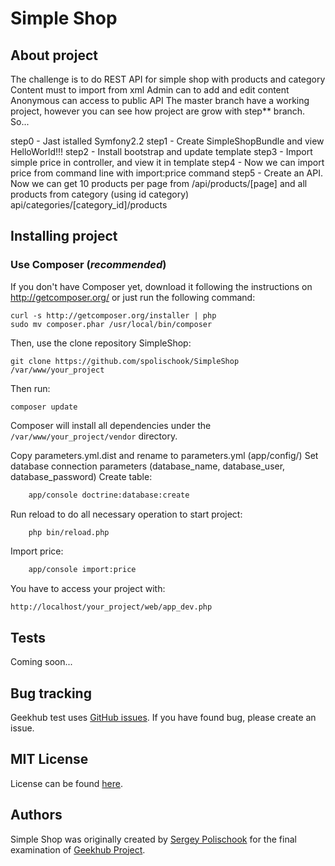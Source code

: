 Simple Shop
========================

About project
----------------------------------

The challenge is to do REST API for simple shop with products and category
Content must to import from xml
Admin can to add and edit content
Anonymous can access to public API
The master branch have a working project, however you can see how project are grow with step** branch.
So...

step0  - Jast istalled Symfony2.2
step1  - Create SimpleShopBundle and view HelloWorld!!!
step2  - Install bootstrap and update template
step3  - Import simple price in controller, and view it in template
step4  - Now we can import price from command line with import:price command
step5  - Create an API. Now we can get 10 products per page from   /api/products/[page]
            and all products from category (using id category)     api/categories/[category_id]/products

Installing project
----------------------------------

### Use Composer (*recommended*)

If you don't have Composer yet, download it following the instructions on
http://getcomposer.org/ or just run the following command:

    curl -s http://getcomposer.org/installer | php
    sudo mv composer.phar /usr/local/bin/composer

Then, use the clone repository SimpleShop:

    git clone https://github.com/spolischook/SimpleShop /var/www/your_project

Then run:

    composer update

Composer will install all dependencies under the
`/var/www/your_project/vendor` directory.

Copy parameters.yml.dist and rename to parameters.yml (app/config/)
Set database connection parameters (database_name, database_user, database_password)
Create table:

``` bash
    app/console doctrine:database:create
```

Run reload to do all necessary operation to start project:

``` bash
    php bin/reload.php
```

Import price:

``` bash
    app/console import:price
```

You have to access your project with:

    http://localhost/your_project/web/app_dev.php

Tests
-------------------------------------

Coming soon...

Bug tracking
------------

Geekhub test uses [GitHub issues](https://github.com/spolischook/SimpleShop/issues?state=open).
If you have found bug, please create an issue.

MIT License
-----------

License can be found [here](https://github.com/Sylius/Sylius/blob/master/LICENSE).

Authors
-------

Simple Shop was originally created by [Sergey Polischook](http://kotoblog.pp.ua) for the final examination of [Geekhub Project](http://geekhub.ck.ua).